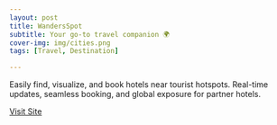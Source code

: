 ```yaml
---
layout: post
title: WandersSpot
subtitle: Your go-to travel companion 🌍
cover-img: img/cities.png
tags: [Travel, Destination]

---
```


Easily find, visualize, and book hotels near tourist hotspots. Real-time updates, seamless booking, and global exposure for partner hotels.

[Visit Site](https://wandersspot.com/)

